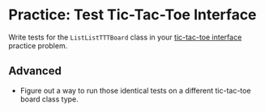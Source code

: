 # Practice: Test Tic-Tac-Toe Interface
Write tests for the `ListListTTTBoard` class in your [tic-tac-toe interface](interface.md) practice problem.

## Advanced
* Figure out a way to run those identical tests on a different tic-tac-toe board class type.
